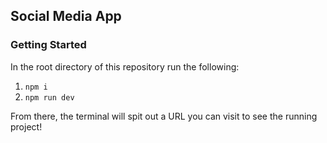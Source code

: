 ## Social Media App

### Getting Started

In the root directory of this repository run the following:

1. `npm i`
2. `npm run dev`

From there, the terminal will spit out a URL you can visit to see the running project!
